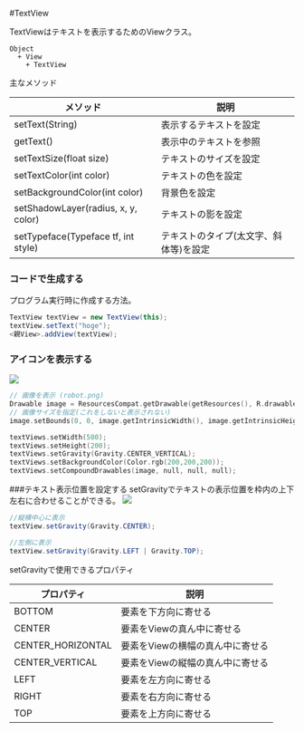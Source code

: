 #TextView

TextViewはテキストを表示するためのViewクラス。

~~~
Object
  + View
    + TextView
~~~
主なメソッド

|メソッド|説明|
|---|---|
|setText(String)|表示するテキストを設定|
|getText()|表示中のテキストを参照|
|setTextSize(float size)|テキストのサイズを設定|
|setTextColor(int color)|テキストの色を設定|
|setBackgroundColor(int color)|背景色を設定|
|setShadowLayer(radius, x, y, color)|テキストの影を設定|
|setTypeface(Typeface tf, int style)|テキストのタイプ(太文字、斜体等)を設定|

### コードで生成する
プログラム実行時に作成する方法。

```java
TextView textView = new TextView(this);
textView.setText("hoge");
<親View>.addView(textView);
```



### アイコンを表示する
![](http://sunsunsoft.com/image/android/textview_show_icon.png)

```swift
// 画像を表示 (robot.png)
Drawable image = ResourcesCompat.getDrawable(getResources(), R.drawable.robot, null);
// 画像サイズを指定(これをしないと表示されない)
image.setBounds(0, 0, image.getIntrinsicWidth(), image.getIntrinsicHeight());

textViews.setWidth(500);
textViews.setHeight(200);
textViews.setGravity(Gravity.CENTER_VERTICAL);
textViews.setBackgroundColor(Color.rgb(200,200,200));
textViews.setCompoundDrawables(image, null, null, null);
```

###テキスト表示位置を設定する
setGravityでテキストの表示位置を枠内の上下左右に合わせることができる。
![](http://sunsunsoft.com/image/android/textview_gravity.png)

```java
//縦横中心に表示
textView.setGravity(Gravity.CENTER);

//左側に表示
textView.setGravity(Gravity.LEFT | Gravity.TOP);
```

setGravityで使用できるプロパティ

|プロパティ|説明|
|---|---|
|BOTTOM|	要素を下方向に寄せる|
|CENTER|	要素をViewの真ん中に寄せる|
|CENTER_HORIZONTAL|	要素をViewの横幅の真ん中に寄せる|
|CENTER_VERTICAL|	要素をViewの縦幅の真ん中に寄せる|
|LEFT|	要素を左方向に寄せる|
|RIGHT|	要素を右方向に寄せる|
|TOP|	要素を上方向に寄せる|